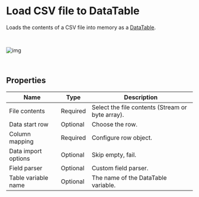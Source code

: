# Load CSV file to DataTable

Loads the contents of a CSV file into memory as a [DataTable](https://learn.microsoft.com/en-us/dotnet/api/system.data.datatable).

<br/>

![img](https://profitbasedocs.blob.core.windows.net/flowimages/loadDT.png)

<br/>

## Properties

| Name                | Type     | Description                                      |
| ------------------- | -------- | ------------------------------------------------ |
| File contents       | Required | Select the file contents (Stream or byte array). |
| Data start row      | Optional | Choose the row.                                  |
| Column mapping      | Required | Configure row object.                            |
| Data import options | Optional | Skip empty, fail.                                |
| Field parser        | Optional | Custom field parser.                             |
| Table variable name | Optional | The name of the DataTable variable.              |
